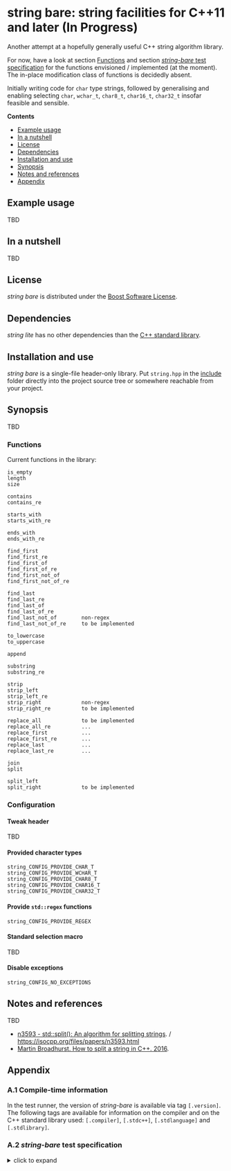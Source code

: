 # string bare: string facilities for C++11 and later (In Progress)

Another attempt at a hopefully generally useful C++ string algorithm library.

For now, have a look at section [Functions](#functions) and section [*string-bare* test specification](#a2) for the functions envisioned / implemented (at the moment). The in-place modification class of functions is decidedly absent.

Initially writing code for `char` type strings, followed by generalising and enabling selecting `char`, `wchar_t`, `char8_t`, `char16_t`, `char32_t` insofar feasible and sensible.

**Contents**  

- [Example usage](#example-usage)
- [In a nutshell](#in-a-nutshell)
- [License](#license)
- [Dependencies](#dependencies)
- [Installation and use](#installation-and-use)
- [Synopsis](#synopsis)
- [Notes and references](#notes-and-references)
- [Appendix](#appendix)


## Example usage

TBD

## In a nutshell

TBD

## License

*string bare* is distributed under the [Boost Software License](https://github.com/martinmoene/bit-lite/blob/master/LICENSE.txt).

## Dependencies

*string lite* has no other dependencies than the [C++ standard library](http://en.cppreference.com/w/cpp/header).

## Installation and use

*string bare* is a single-file header-only library. Put `string.hpp` in the [include](include) folder directly into the project source tree or somewhere reachable from your project.

## Synopsis

TBD

### Functions

<!-- string-main.t.exe -l @ | cut --delimiter=: -f 1 |sort |uniq |clip -->
Current functions in the library:

```
is_empty
length
size

contains
contains_re

starts_with
starts_with_re

ends_with
ends_with_re

find_first
find_first_re
find_first_of
find_first_of_re
find_first_not_of
find_first_not_of_re

find_last
find_last_re
find_last_of
find_last_of_re
find_last_not_of        non-regex
find_last_not_of_re     to be implemented

to_lowercase
to_uppercase

append

substring
substring_re

strip
strip_left
strip_left_re
strip_right             non-regex
strip_right_re          to be implemented

replace_all             to be implemented
replace_all_re          ...
replace_first           ...
replace_first_re        ...
replace_last            ...
replace_last_re         ...

join
split

split_left
split_right             to be implemented
```

### Configuration

#### Tweak header

TBD

#### Provided character types

```
string_CONFIG_PROVIDE_CHAR_T
string_CONFIG_PROVIDE_WCHAR_T
string_CONFIG_PROVIDE_CHAR8_T
string_CONFIG_PROVIDE_CHAR16_T
string_CONFIG_PROVIDE_CHAR32_T
```

#### Provide `std::regex` functions

```
string_CONFIG_PROVIDE_REGEX
```

#### Standard selection macro

TBD

#### Disable exceptions

```
string_CONFIG_NO_EXCEPTIONS
```

## Notes and references

TBD

- [n3593 - std::split(): An algorithm for splitting strings](http://wg21.link/n3593). / https://isocpp.org/files/papers/n3593.html
- [Martin Broadhurst. How to split a string in C++. 2016](http://www.martinbroadhurst.com/how-to-split-a-string-in-c.html).

## Appendix

<a id="a1"></a>
### A.1 Compile-time information

In the test runner, the version of *string-bare* is available via tag `[.version]`. The following tags are available for information on the compiler and on the C++ standard library used: `[.compiler]`, `[.stdc++]`, `[.stdlanguage]` and `[.stdlibrary]`.

<a id="a2"></a>
### A.2 *string-bare* test specification

<details>
<summary>click to expand</summary>
<p>

```
length: length of given string - char *
length: length of given string - std::string
size: length of given string - char *
size: length of given string - std::string
is_empty: true if string is empty - char *
is_empty: true if string is empty - string
contains: true if string contains sub string - string-char
contains: true if string contains sub string - string-char*
contains: true if string contains sub string - string-string
contains: true if string contains sub string - string-string_view
contains: true if string contains sub string - string_view-string_view
contains: true if string contains regular expression - string-std::regex
contains_re: true if string contains regular expression - string-char*
starts_with: true if string starts with sub string - string-char
starts_with: true if string starts with sub string - string-char*
starts_with: true if string starts with sub string - string-string
starts_with: true if string starts with sub string - string-string_view
starts_with: true if string starts with sub string - string_view-string_view
starts_with: true if string starts with regular expression - string-std::regex
starts_with_re: true if string starts with regular expression - string-char*
ends_with: true if string ends with sub string - string-char
ends_with: true if string ends with sub string - string-char*
ends_with: true if string ends with sub string - string-string
ends_with: true if string ends with sub string - string-string_view
ends_with: true if string ends with sub string - string_view-string_view
ends_with: true if string ends with regular expression - string-std::regex
ends_with_re: true if string ends with regular expression - string-char*
find_first: position of sub string in string - string-char
find_first: position of sub string in string - string-char*
find_first: position of sub string in string - string-string
find_first: position of sub string in string - string-string_view
find_first: position of sub string in string_view - string_view-string_view
find_first: position of regex in string: string-std::regex
find_first_re: position of regex in string: string-char*
find_last: position of sub string in string - string-char
find_last: position of sub string in string - string-char*
find_last: position of sub string in string - string-string
find_last: position of sub string in string - string-string_view
find_last: position of sub string in string_view - string_view-string_view
find_last: position of regex in string: string-std::regex
find_last_re: position of regex in string: string-char*
find_first_of: position of character in set in string - char*-char*
find_first_of: position of character in set in string - string-char*
find_first_of: position of character in set in string - string-string
find_first_of: position of character in set in string: string-std::regex
find_first_of_re: position of character in set in string: string-char*
find_last_of: position of character in set in string - char*-char*
find_last_of: position of character in set in string - string-char*
find_last_of: position of character in set in string - string-string
find_last_of: position of character in set in string: string-std::regex
find_last_of_re: position of character in set in string: string-char*
find_first_not_of: position of character in set in string - char*-char*
find_first_not_of: position of character in set in string - string-char*
find_first_not_of: position of character in set in string - string-string
find_first_not_of: position of character in set in string: optionally use find_first_of([^...]): string-std::regex
find_first_not_of_re: position of character in set in string: optionally use find_first_of_re([^...]): string-char*
find_last_not_of: position of character in set in string - char*-char*
find_last_not_of: position of character in set in string - string-char*
find_last_not_of: position of character in set in string - string-string
find_last_not_of: position of character in set in string: optionally use find_last_of([^...]): string-std::regex[.TODO]
find_last_not_of_re: position of character in set in string: optionally find_last_of_re([^...]): string-char*[.TODO]
to_lowercase: Return string in lowercase - char*
to_lowercase: Return string in lowercase - string
to_lowercase: Return string in lowercase - string_view
to_uppercase: Return string in uppercase - char*
to_uppercase: Return string in uppercase - string
to_uppercase: Return string in uppercase - string_view
append: Return string with second string append to first string - string-char*
append: Return string with second string append to first string - string-string
append: Return string with second string append to first string - string-string_view
substring: Return substring given position and length - char*-pos
substring: Return substring given position and length - string-pos
substring: Return substring given position and length - string_view-pos
substring: Return substring given regex - string-regex
substring_re: Return substring given regex - string-char*
strip_left: Remove characters in set from left of string [" \t\n"] - C-string
strip_left: Remove characters in set from left of string [" \t\n"] - string
strip_left: Remove characters in set from left of string [" \t\n"] - other
strip_left: Remove characters in regex from left of string - string-regex
strip_left_re: Remove characters in regex from left of string - string-char*
strip_right: Remove characters in set from right of string [" \t\n"] - string
strip_right: Remove characters in set from right of string [" \t\n"] - other
strip_right: Remove characters in regex from right of string - string-regex[.TODO]
strip_right_re: Remove characters in regex from right of string - string-char*[.TODO]
strip: Remove characters in set from left and right of string [" \t\n"] - string
strip: Remove characters in set from left and right of string [" \t\n"] - other
strip: Remove characters in regex from left and right of string - string-regex[.TODO]
strip_re: Remove characters in regex from left and right of string - string-char*[.TODO]
string_view: ...[.TODO]
replace_all: Return string with all occurrences of sub string changed - char*-char*[.TODO]
replace_all: Return string with all occurrences of sub string changed - string-string[.TODO]
replace_all: Return string with all occurrences of sub string changed - string-string_view[.TODO]
replace_all: Return string with all occurrences of regex changed - string-regex[.TODO]
replace_all_re: Return string with all occurrences of regex changed - string-char*[.TODO]
replace_first: Return string with first occurrence of sub string changed - char*-char*[.TODO]
replace_first: Return string with first occurrence of sub string changed - string-string[.TODO]
replace_first: Return string with first occurrence of sub string changed - string-string_view[.TODO]
replace_first: Return string with first occurrence of sub string changed - string_view-string_view[.TODO]
replace_first: Return string with first occurrence of regex changed - string-regex[.TODO]
replace_first_re: Return string with first occurrence of regex changed - string-char*[.TODO]
replace_last: Return string with last occurrence of sub string changed - char*-char*[.TODO]
replace_last: Return string with last occurrence of sub string changed - string-string[.TODO]
replace_last: Return string with last occurrence of sub string changed - string-string_view[.TODO]
replace_last: Return string with last occurrence of sub string changed - string_view-string_view[.TODO]
replace_last: Return string with last occurrence of regex changed - string-regex[.TODO]
replace_last_re: Return string with last occurrence of regex changed - string-char*[.TODO]
join: Join strings from collection into a string separated by given separator
split: Split string into vector of string_view given delimiter - literal_delimiter
split_left: Split string into two-element tuple given delimiter - forward - xxx_delimiter
split_right: Split string into two-element tuple given delimiter - reverse - xxx_delimiter
tweak header: Reads tweak header if supported [tweak]
```

</p>
</details>
